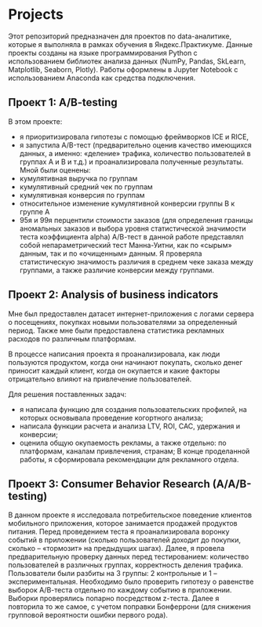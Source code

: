# Projects
Этот репозиторий предназначен для проектов по data-аналитике, которые я выполняла в рамках обучения в Яндекс.Практикуме.
Данные проекты созданы на языке программирования Python с использованием библиотек анализа данных (NumPy, Pandas, SkLearn, Matplotlib, Seaborn, Plotly). Работы оформлены в Jupyter Notebook с использованием Anaconda как средства подключения.

## Проект 1: A/B-testing

В этом проекте:
- я приоритизировала гипотезы с помощью фреймворков ICE и RICE,
- я запустила A/B-тест (предварительно оценив качество имеющихся данных, а именно: «деление» трафика, количество пользователей в группах A и В и т.д.) и проанализировала полученные результаты.
Мной были оценены:
- кумулятивная выручка по группам
- кумулятивный средний чек по группам
- кумулятивная конверсия по группам
- относительное изменение кумулятивной конверсии группы В к группе А
- 95я и 99я перцентили стоимости заказов (для определения границы аномальных заказов и выбора уровня статистической значимости теста коэффициента alpha)
А/В-тест в данной работе представлял собой непараметрический тест Манна-Уитни, как по «сырым» данным, так и по «очищенным» данным. Я проверяла статистическую значимость различия в среднем чеке заказа между группами, а также различие конверсии между группами.



## Проект 2: Analysis of business indicators

Мне был предоставлен датасет интернет-приложения с логами сервера о посещениях, покупках новыми пользователями за определенный период. Также мне были предоставлена статистика рекламных расходов по различным платформам. 

В процессе написания проекта я проанализировала, как люди пользуются продуктом, когда они начинают покупать, сколько денег приносит каждый клиент, когда он окупается и какие факторы отрицательно влияют на привлечение пользователей. 

Для решения поставленных задач:
- я написала функцию для создания пользовательских профилей, на которых основывала проведение когортного анализа;
- написала функции расчета и анализа LTV, ROI, CAC, удержания и конверсии;
- оценила общую окупаемость рекламы, а также отдельно: по платформам, каналам привлечения, странам;
В конце проделанной работы, я сформировала рекомендации для рекламного отдела.



## Проект 3: Consumer Behavior Research (A/A/B-testing)

В данном проекте я исследовала потребительское поведение клиентов мобильного приложения, которое занимается продажей продуктов питания. Перед проведением теста я проанализировала воронку событий в приложении (сколько пользователей доходит до покупки, сколько – «тормозит» на предыдущих шагах). 
Далее, я провела предварительную проверку данных перед тестированием: количество пользователей в различных группах, корректность деления трафика. Пользователи были разбиты на 3 группы: 2 контрольные и 1 – экспериментальная. Необходимо было проверить гипотезу о равенстве выборок А/В-теста отдельно по каждому событию в приложении. Выборки проверялись попарно посредством z-теста. Далее я повторила то же самое, с учетом поправки Бонферрони (для снижения групповой вероятности ошибки первого рода). 



